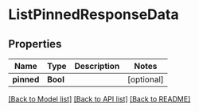 # ListPinnedResponseData

## Properties
Name | Type | Description | Notes
------------ | ------------- | ------------- | -------------
**pinned** | **Bool** |  | [optional] 

[[Back to Model list]](../README.md#documentation-for-models) [[Back to API list]](../README.md#documentation-for-api-endpoints) [[Back to README]](../README.md)


